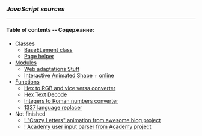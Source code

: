 ### _JavaScript sources_

___


#### Table of contents -- Содержание:

* [Classes](classes_js/)
    + [BaseELement class](classes_js/baseElement.js)
    + [Page helper](classes_js/pageClass.js)
* [Modules](modules_js/)
    + [Web adaptations Stuff](modules_js/mobileAdaptation.js)
    + [Interactive Animated Shape](modules_js/shape_vue/) + [online](https://ripssr.github.io/shape_vue/)
* [Functions](funcs_js/)
    + [Hex to RGB and vice versa converter](funcs_js/hexToRGB.js)
    + [Hex Text Decode](funcs_js/hex_decode.js)
    + [Integers to Roman numbers converter](funcs_js/roman.js)
    + [1337 language replacer](funcs_js/leetReplacer.js)
* Not finished
    + [! "Crazy Letters" animation from awesome blog project](modules_js/crazyLetters.js)
    + [! Academy user input parser from Academy project](modules_js/parsingAcademy.js)


